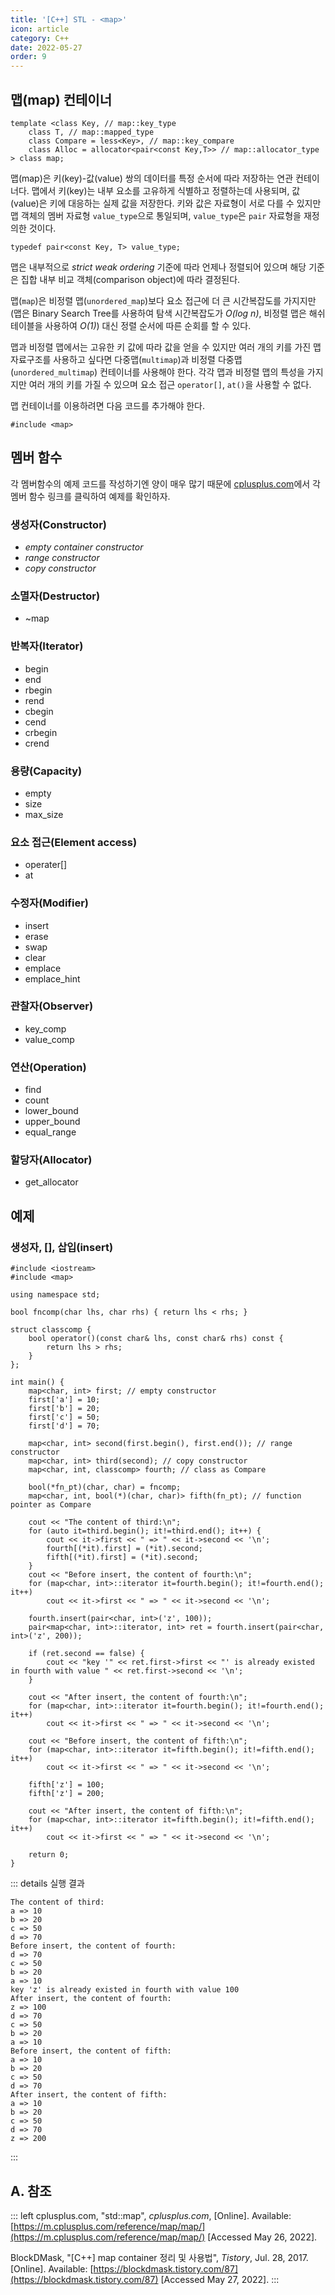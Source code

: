 ```yaml
---
title: '[C++] STL - <map>'
icon: article
category: C++
date: 2022-05-27
order: 9
---
```


## 맵(map) 컨테이너
```cpp:no-line-numbers
template <class Key, // map::key_type
    class T, // map::mapped_type
    class Compare = less<Key>, // map::key_compare
    class Alloc = allocator<pair<const Key,T>> // map::allocator_type
> class map;
```

맵(map)은 키(key)-값(value) 쌍의 데이터를 특정 순서에 따라 저장하는 연관 컨테이너다. 맵에서 키(key)는 내부 요소를 고유하게 식별하고 정렬하는데 사용되며, 값(value)은 키에 대응하는 실제 값을 저장한다. 키와 값은 자료형이 서로 다를 수 있지만  맵 객체의 멤버 자료형 `value_type`으로 통일되며, `value_type`은 `pair` 자료형을 재정의한 것이다.

`typedef pair<const Key, T> value_type;`

맵은 내부적으로 *strict weak ordering* 기준에 따라 언제나 정렬되어 있으며 해당 기준은 집합 내부 비교 객체(comparison object)에 따라 결정된다.

맵(`map`)은 비정렬 맵(`unordered_map`)보다 요소 접근에 더 큰 시간복잡도를 가지지만(맵은 Binary Search Tree를 사용하여 탐색 시간복잡도가 *O(log n)*, 비정렬 맵은 해쉬 테이블을 사용하여 *O(1)*) 대신 정렬 순서에 따른 순회를 할 수 있다.

맵과 비정렬 맵에서는 고유한 키 값에 따라 값을 얻을 수 있지만 여러 개의 키를 가진 맵 자료구조를 사용하고 싶다면 다중맵(`multimap`)과 비정렬 다중맵(`unordered_multimap`) 컨테이너를 사용해야 한다. 각각 맵과 비정렬 맵의 특성을 가지지만 여러 개의 키를 가질 수 있으며 요소 접근 `operator[]`, `at()`을 사용할 수 없다.

맵 컨테이너를 이용하려면 다음 코드를 추가해야 한다.

```cpp:no-line-numbers
#include <map>
```

## 멤버 함수
각 멤버함수의 예제 코드를 작성하기엔 양이 매우 많기 때문에 [cplusplus.com](https://m.cplusplus.com/reference/map/map/)에서 각 멤버 함수 링크를 클릭하여 예제를 확인하자.

### 생성자(Constructor)
- *empty container constructor*
- *range constructor*
- *copy constructor*

### 소멸자(Destructor)
- ~map

### 반복자(Iterator)
- begin
- end
- rbegin
- rend
- cbegin
- cend
- crbegin
- crend

### 용량(Capacity)
- empty
- size
- max_size

### 요소 접근(Element access)
- operater[]
- at

### 수정자(Modifier)
- insert
- erase
- swap
- clear
- emplace
- emplace_hint

### 관찰자(Observer)
- key_comp
- value_comp

### 연산(Operation)
- find
- count
- lower_bound
- upper_bound
- equal_range

### 할당자(Allocator)
- get_allocator

## 예제
### 생성자, [], 삽입(insert)
```cpp:no-line-numbers
#include <iostream>
#include <map>

using namespace std;

bool fncomp(char lhs, char rhs) { return lhs < rhs; }

struct classcomp {
    bool operator()(const char& lhs, const char& rhs) const {
        return lhs > rhs;
    }
};

int main() {
    map<char, int> first; // empty constructor
    first['a'] = 10;
    first['b'] = 20;
    first['c'] = 50;
    first['d'] = 70;

    map<char, int> second(first.begin(), first.end()); // range constructor
    map<char, int> third(second); // copy constructor
    map<char, int, classcomp> fourth; // class as Compare
    
    bool(*fn_pt)(char, char) = fncomp;
    map<char, int, bool(*)(char, char)> fifth(fn_pt); // function pointer as Compare

    cout << "The content of third:\n";
    for (auto it=third.begin(); it!=third.end(); it++) {
        cout << it->first << " => " << it->second << '\n';
        fourth[(*it).first] = (*it).second;
        fifth[(*it).first] = (*it).second;
    }
    cout << "Before insert, the content of fourth:\n";
    for (map<char, int>::iterator it=fourth.begin(); it!=fourth.end(); it++)
        cout << it->first << " => " << it->second << '\n';

    fourth.insert(pair<char, int>('z', 100));
    pair<map<char, int>::iterator, int> ret = fourth.insert(pair<char, int>('z', 200));

    if (ret.second == false) {
        cout << "key '" << ret.first->first << "' is already existed in fourth with value " << ret.first->second << '\n';
    }

    cout << "After insert, the content of fourth:\n";
    for (map<char, int>::iterator it=fourth.begin(); it!=fourth.end(); it++)
        cout << it->first << " => " << it->second << '\n';
    
    cout << "Before insert, the content of fifth:\n";
    for (map<char, int>::iterator it=fifth.begin(); it!=fifth.end(); it++)
        cout << it->first << " => " << it->second << '\n';
    
    fifth['z'] = 100;
    fifth['z'] = 200;

    cout << "After insert, the content of fifth:\n";
    for (map<char, int>::iterator it=fifth.begin(); it!=fifth.end(); it++)
        cout << it->first << " => " << it->second << '\n';

    return 0;
}
```

::: details 실행 결과
```:no-line-numbers
The content of third:
a => 10
b => 20
c => 50
d => 70
Before insert, the content of fourth:
d => 70
c => 50
b => 20
a => 10
key 'z' is already existed in fourth with value 100
After insert, the content of fourth:
z => 100
d => 70
c => 50
b => 20
a => 10
Before insert, the content of fifth:
a => 10
b => 20
c => 50
d => 70
After insert, the content of fifth:
a => 10
b => 20
c => 50
d => 70
z => 200
```
:::

## A. 참조
::: left
cplusplus.com, "std::map", *cplusplus.com*, [Online]. Available: [https://m.cplusplus.com/reference/map/map/](https://m.cplusplus.com/reference/map/map/) [Accessed May 26, 2022].

BlockDMask, "[C++] map container 정리 및 사용법", *Tistory*, Jul. 28, 2017. [Online]. Available: [https://blockdmask.tistory.com/87](https://blockdmask.tistory.com/87) [Accessed May 27, 2022].
:::

<script setup lang="ts">
import DetailsOpen from "@DetailsOpen";
</script>

<DetailsOpen/>
